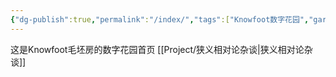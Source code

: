 ```yaml
---
{"dg-publish":true,"permalink":"/index/","tags":["Knowfoot数字花园","gardenEntry","gardenEntry","gardenEntry"]}
---
```


这是Knowfoot毛坯房的数字花园首页
[[Project/狭义相对论杂谈\|狭义相对论杂谈]]